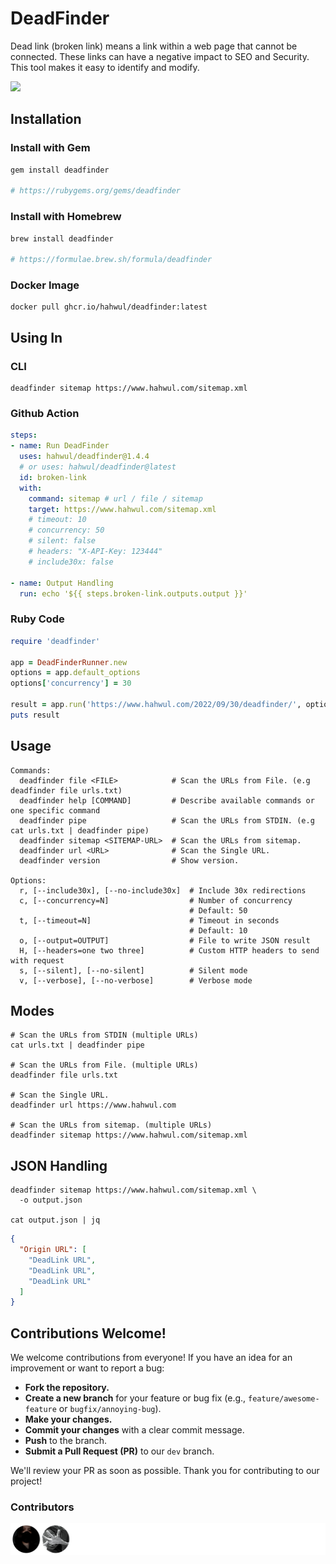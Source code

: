 # DeadFinder

Dead link (broken link) means a link within a web page that cannot be connected. These links can have a negative impact to SEO and Security. This tool makes it easy to identify and modify.

![](https://github.com/user-attachments/assets/92129de9-90c6-41e0-a424-883fe30858f6)

## Installation
### Install with Gem
```bash
gem install deadfinder

# https://rubygems.org/gems/deadfinder
```

### Install with Homebrew
```bash
brew install deadfinder

# https://formulae.brew.sh/formula/deadfinder
```

### Docker Image
```shell
docker pull ghcr.io/hahwul/deadfinder:latest
```

## Using In
### CLI
```shell
deadfinder sitemap https://www.hahwul.com/sitemap.xml
```

### Github Action
```yml
steps:
- name: Run DeadFinder
  uses: hahwul/deadfinder@1.4.4
  # or uses: hahwul/deadfinder@latest
  id: broken-link
  with:
    command: sitemap # url / file / sitemap
    target: https://www.hahwul.com/sitemap.xml
    # timeout: 10
    # concurrency: 50
    # silent: false
    # headers: "X-API-Key: 123444"
    # include30x: false

- name: Output Handling
  run: echo '${{ steps.broken-link.outputs.output }}'
```

### Ruby Code
```ruby
require 'deadfinder'

app = DeadFinderRunner.new
options = app.default_options
options['concurrency'] = 30

result = app.run('https://www.hahwul.com/2022/09/30/deadfinder/', options)
puts result
```

## Usage
```
Commands:
  deadfinder file <FILE>            # Scan the URLs from File. (e.g deadfinder file urls.txt)
  deadfinder help [COMMAND]         # Describe available commands or one specific command
  deadfinder pipe                   # Scan the URLs from STDIN. (e.g cat urls.txt | deadfinder pipe)
  deadfinder sitemap <SITEMAP-URL>  # Scan the URLs from sitemap.
  deadfinder url <URL>              # Scan the Single URL.
  deadfinder version                # Show version.

Options:
  r, [--include30x], [--no-include30x]  # Include 30x redirections
  c, [--concurrency=N]                  # Number of concurrency
                                        # Default: 50
  t, [--timeout=N]                      # Timeout in seconds
                                        # Default: 10
  o, [--output=OUTPUT]                  # File to write JSON result
  H, [--headers=one two three]          # Custom HTTP headers to send with request
  s, [--silent], [--no-silent]          # Silent mode
  v, [--verbose], [--no-verbose]        # Verbose mode
```

## Modes
```shell
# Scan the URLs from STDIN (multiple URLs)
cat urls.txt | deadfinder pipe

# Scan the URLs from File. (multiple URLs)
deadfinder file urls.txt

# Scan the Single URL.
deadfinder url https://www.hahwul.com

# Scan the URLs from sitemap. (multiple URLs)
deadfinder sitemap https://www.hahwul.com/sitemap.xml
```

## JSON Handling
```shell
deadfinder sitemap https://www.hahwul.com/sitemap.xml \
  -o output.json
  
cat output.json | jq
```

```json
{
  "Origin URL": [
    "DeadLink URL",
    "DeadLink URL",
    "DeadLink URL"
  ]
}
```

## Contributions Welcome!

We welcome contributions from everyone! If you have an idea for an improvement or want to report a bug:

- **Fork the repository.**
- **Create a new branch** for your feature or bug fix (e.g., `feature/awesome-feature` or `bugfix/annoying-bug`).
- **Make your changes.**
- **Commit your changes** with a clear commit message.
- **Push** to the branch.
- **Submit a Pull Request (PR)** to our `dev` branch.

We'll review your PR as soon as possible. Thank you for contributing to our project!

### Contributors

![](CONTRIBUTORS.svg)